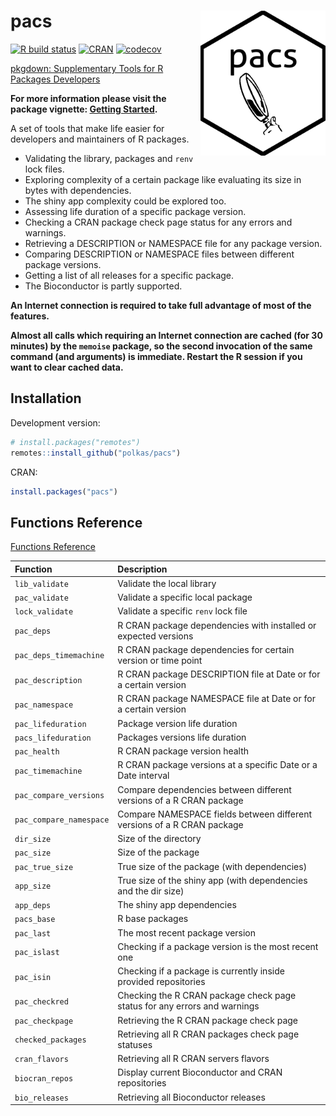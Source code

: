 # pacs <a href='https://github.com/polkas/pacs'><img src='man/figures/pacs_logo.png' align="right" width="200px" /></a>
[![R build status](https://github.com/polkas/pacs/workflows/R-CMD-check/badge.svg)](https://github.com/polkas/pacs/actions)
[![CRAN](https://www.r-pkg.org/badges/version/pacs)](https://cran.r-project.org/package=pacs)
[![codecov](https://codecov.io/gh/Polkas/pacs/branch/master/graph/badge.svg)](https://app.codecov.io/gh/Polkas/pacs)

[pkgdown: Supplementary Tools for R Packages Developers](https://polkas.github.io/pacs/index.html)

**For more information please visit the package vignette: [Getting Started](https://polkas.github.io/pacs/articles/GettingStarted.html).**

A set of tools that make life easier for developers and maintainers of R packages.

- Validating the library, packages and `renv` lock files.
- Exploring complexity of a certain package like evaluating its size in bytes with dependencies.
- The shiny app complexity could be explored too.
- Assessing life duration of a specific package version.
- Checking a CRAN package check page status for any errors and warnings.
- Retrieving a DESCRIPTION or NAMESPACE file for any package version.
- Comparing DESCRIPTION or NAMESPACE files between different package versions.
- Getting a list of all releases for a specific package.
- The Bioconductor is partly supported.

**An Internet connection is required to take full advantage of most of the features.**

**Almost all calls which requiring an Internet connection are cached (for 30 minutes) by the `memoise` package, so the second invocation of the same command (and arguments) is immediate. Restart the R session if you want to clear cached data.**

## Installation

Development version:

```r
# install.packages("remotes")
remotes::install_github("polkas/pacs")
```

CRAN:

```r
install.packages("pacs")
```

## Functions Reference

[Functions Reference](https://polkas.github.io/pacs/reference/index.html)

| Function                            | Description                                                 | 
|:------------------------------------|:-----------------------------------------------|
|`lib_validate`                       | Validate the local library          |
|`pac_validate`             | Validate a specific local package              |
|`lock_validate`       | Validate a specific `renv` lock file  |
|`pac_deps`               |  R CRAN package dependencies with installed or expected versions |
|`pac_deps_timemachine`|  R CRAN package dependencies for certain version or time point|
|`pac_description` | R CRAN package DESCRIPTION file at Date or for a certain version      |
|`pac_namespace` | R CRAN package NAMESPACE file at Date or for a certain version      |
|`pac_lifeduration` | Package version life duration  |
|`pacs_lifeduration` | Packages versions life duration |
|`pac_health`           | R CRAN package version health    |
|`pac_timemachine` | R CRAN package versions at a specific Date or a Date interval   |
|`pac_compare_versions` | Compare dependencies between different versions of a R CRAN package          |
|`pac_compare_namespace`| Compare NAMESPACE fields between different versions of a R CRAN package  |
|`dir_size`             | Size of the directory                               |
|`pac_size`             | Size of the package                                       |
|`pac_true_size`    | True size of the package (with dependencies)| 
|`app_size`    | True size of the shiny app (with dependencies and the dir size)| 
|`app_deps`    | The shiny app dependencies| 
|`pacs_base`        | R base packages                               |
|`pac_last`| The most recent package version|
|`pac_islast`| Checking if a package version is the most recent one|
|`pac_isin`| Checking if a package is currently inside provided repositories|
|`pac_checkred` | Checking the R CRAN package check page status for any errors and warnings|
|`pac_checkpage` | Retrieving the R CRAN package check page|
|`checked_packages`| Retrieving all R CRAN packages check page statuses|
|`cran_flavors`|  Retrieving all R CRAN servers flavors|
|`biocran_repos`| Display current Bioconductor and CRAN repositories|
|`bio_releases`| Retrieving all Bioconductor releases|
